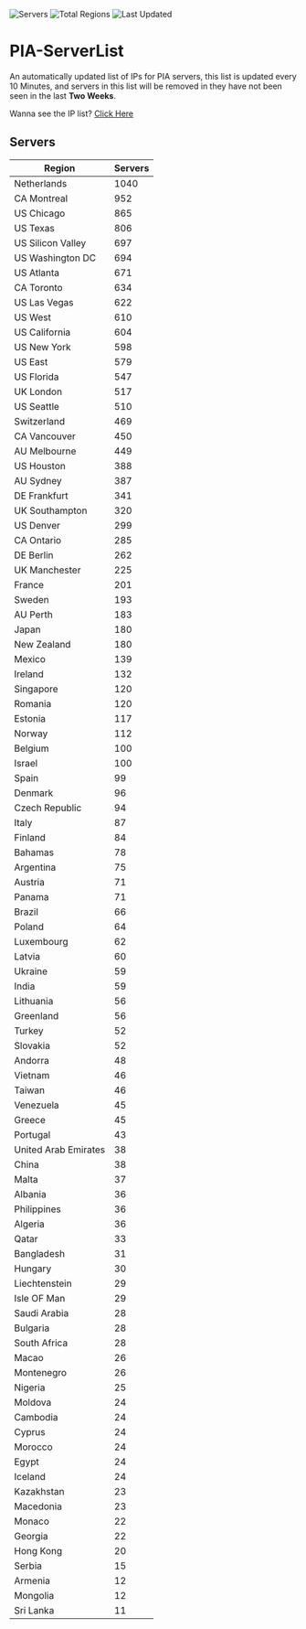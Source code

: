 ![Servers](https://img.shields.io/badge/Servers-19,150-darkgreen)
![Total Regions](https://img.shields.io/badge/Total_Regions-97-darkgreen)
![Last Updated](https://img.shields.io/badge/Last_Updated-July_28_2024_14:11_EDT-darkgreen)

# PIA-ServerList
An automatically updated list of IPs for PIA servers, this list is updated every 10 Minutes, and servers in this list will be removed in they have not been seen in the last **Two Weeks**.

Wanna see the IP list? [Click Here](./servers.json)

## Servers
| Region               | Servers |
|----------------------|---------|
| Netherlands | 1040 |
| CA Montreal | 952 |
| US Chicago | 865 |
| US Texas | 806 |
| US Silicon Valley | 697 |
| US Washington DC | 694 |
| US Atlanta | 671 |
| CA Toronto | 634 |
| US Las Vegas | 622 |
| US West | 610 |
| US California | 604 |
| US New York | 598 |
| US East | 579 |
| US Florida | 547 |
| UK London | 517 |
| US Seattle | 510 |
| Switzerland | 469 |
| CA Vancouver | 450 |
| AU Melbourne | 449 |
| US Houston | 388 |
| AU Sydney | 387 |
| DE Frankfurt | 341 |
| UK Southampton | 320 |
| US Denver | 299 |
| CA Ontario | 285 |
| DE Berlin | 262 |
| UK Manchester | 225 |
| France | 201 |
| Sweden | 193 |
| AU Perth | 183 |
| Japan | 180 |
| New Zealand | 180 |
| Mexico | 139 |
| Ireland | 132 |
| Singapore | 120 |
| Romania | 120 |
| Estonia | 117 |
| Norway | 112 |
| Belgium | 100 |
| Israel | 100 |
| Spain | 99 |
| Denmark | 96 |
| Czech Republic | 94 |
| Italy | 87 |
| Finland | 84 |
| Bahamas | 78 |
| Argentina | 75 |
| Austria | 71 |
| Panama | 71 |
| Brazil | 66 |
| Poland | 64 |
| Luxembourg | 62 |
| Latvia | 60 |
| Ukraine | 59 |
| India | 59 |
| Lithuania | 56 |
| Greenland | 56 |
| Turkey | 52 |
| Slovakia | 52 |
| Andorra | 48 |
| Vietnam | 46 |
| Taiwan | 46 |
| Venezuela | 45 |
| Greece | 45 |
| Portugal | 43 |
| United Arab Emirates | 38 |
| China | 38 |
| Malta | 37 |
| Albania | 36 |
| Philippines | 36 |
| Algeria | 36 |
| Qatar | 33 |
| Bangladesh | 31 |
| Hungary | 30 |
| Liechtenstein | 29 |
| Isle OF Man | 29 |
| Saudi Arabia | 28 |
| Bulgaria | 28 |
| South Africa | 28 |
| Macao | 26 |
| Montenegro | 26 |
| Nigeria | 25 |
| Moldova | 24 |
| Cambodia | 24 |
| Cyprus | 24 |
| Morocco | 24 |
| Egypt | 24 |
| Iceland | 24 |
| Kazakhstan | 23 |
| Macedonia | 23 |
| Monaco | 22 |
| Georgia | 22 |
| Hong Kong | 20 |
| Serbia | 15 |
| Armenia | 12 |
| Mongolia | 12 |
| Sri Lanka | 11 |
